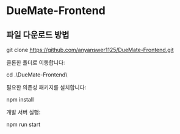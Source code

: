 # DueMate-Frontend

## 파일 다운로드 방법

git clone https://github.com/anyanswer1125/DueMate-Frontend.git

클론한 폴더로 이동합니다:

cd .\DueMate-Frontend\


필요한 의존성 패키지를 설치합니다:

npm install


개발 서버 실행:

npm run start
